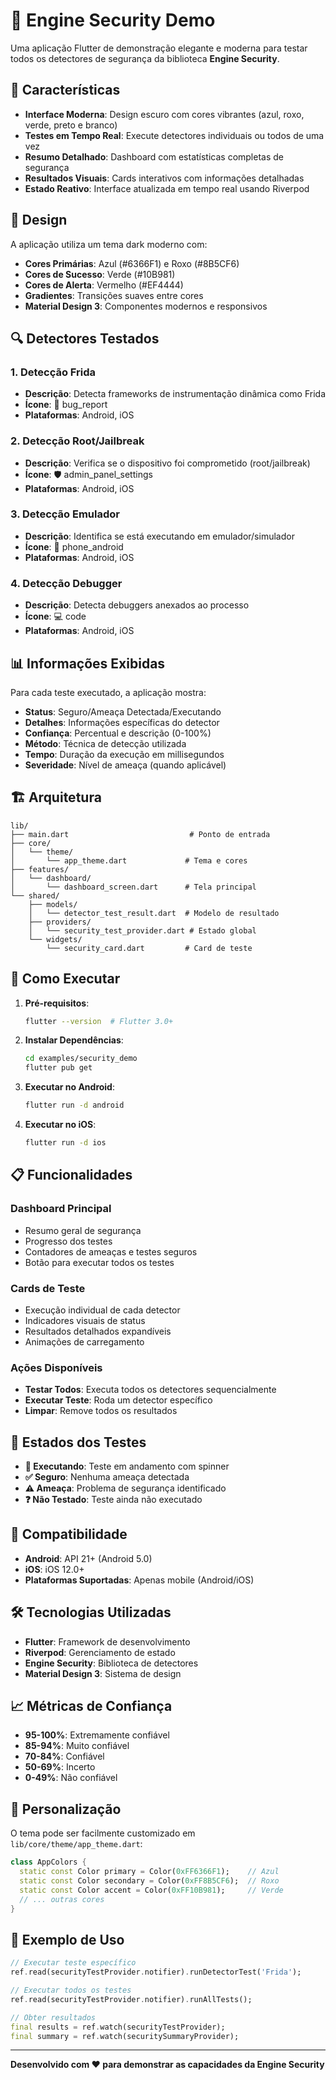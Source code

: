 # 🔐 Engine Security Demo

Uma aplicação Flutter de demonstração elegante e moderna para testar todos os detectores de segurança da biblioteca **Engine Security**.

## 📱 Características

- **Interface Moderna**: Design escuro com cores vibrantes (azul, roxo, verde, preto e branco)
- **Testes em Tempo Real**: Execute detectores individuais ou todos de uma vez
- **Resumo Detalhado**: Dashboard com estatísticas completas de segurança
- **Resultados Visuais**: Cards interativos com informações detalhadas
- **Estado Reativo**: Interface atualizada em tempo real usando Riverpod

## 🎨 Design

A aplicação utiliza um tema dark moderno com:
- **Cores Primárias**: Azul (#6366F1) e Roxo (#8B5CF6)
- **Cores de Sucesso**: Verde (#10B981)
- **Cores de Alerta**: Vermelho (#EF4444)
- **Gradientes**: Transições suaves entre cores
- **Material Design 3**: Componentes modernos e responsivos

## 🔍 Detectores Testados

### 1. Detecção Frida
- **Descrição**: Detecta frameworks de instrumentação dinâmica como Frida
- **Ícone**: 🐛 bug_report
- **Plataformas**: Android, iOS

### 2. Detecção Root/Jailbreak  
- **Descrição**: Verifica se o dispositivo foi comprometido (root/jailbreak)
- **Ícone**: 🛡️ admin_panel_settings
- **Plataformas**: Android, iOS

### 3. Detecção Emulador
- **Descrição**: Identifica se está executando em emulador/simulador
- **Ícone**: 📱 phone_android  
- **Plataformas**: Android, iOS

### 4. Detecção Debugger
- **Descrição**: Detecta debuggers anexados ao processo
- **Ícone**: 💻 code
- **Plataformas**: Android, iOS

## 📊 Informações Exibidas

Para cada teste executado, a aplicação mostra:

- **Status**: Seguro/Ameaça Detectada/Executando
- **Detalhes**: Informações específicas do detector
- **Confiança**: Percentual e descrição (0-100%)
- **Método**: Técnica de detecção utilizada
- **Tempo**: Duração da execução em millisegundos
- **Severidade**: Nível de ameaça (quando aplicável)

## 🏗️ Arquitetura

```
lib/
├── main.dart                           # Ponto de entrada
├── core/
│   └── theme/
│       └── app_theme.dart             # Tema e cores
├── features/
│   └── dashboard/
│       └── dashboard_screen.dart      # Tela principal
└── shared/
    ├── models/
    │   └── detector_test_result.dart  # Modelo de resultado
    ├── providers/
    │   └── security_test_provider.dart # Estado global
    └── widgets/
        └── security_card.dart         # Card de teste
```

## 🚀 Como Executar

1. **Pré-requisitos**:
   ```bash
   flutter --version  # Flutter 3.0+
   ```

2. **Instalar Dependências**:
   ```bash
   cd examples/security_demo
   flutter pub get
   ```

3. **Executar no Android**:
   ```bash
   flutter run -d android
   ```

4. **Executar no iOS**:
   ```bash
   flutter run -d ios
   ```

## 📋 Funcionalidades

### Dashboard Principal
- Resumo geral de segurança
- Progresso dos testes
- Contadores de ameaças e testes seguros
- Botão para executar todos os testes

### Cards de Teste
- Execução individual de cada detector
- Indicadores visuais de status
- Resultados detalhados expandíveis
- Animações de carregamento

### Ações Disponíveis
- **Testar Todos**: Executa todos os detectores sequencialmente
- **Executar Teste**: Roda um detector específico
- **Limpar**: Remove todos os resultados

## 🎯 Estados dos Testes

- **🔄 Executando**: Teste em andamento com spinner
- **✅ Seguro**: Nenhuma ameaça detectada
- **⚠️ Ameaça**: Problema de segurança identificado
- **❓ Não Testado**: Teste ainda não executado

## 📱 Compatibilidade

- **Android**: API 21+ (Android 5.0)
- **iOS**: iOS 12.0+
- **Plataformas Suportadas**: Apenas mobile (Android/iOS)

## 🛠️ Tecnologias Utilizadas

- **Flutter**: Framework de desenvolvimento
- **Riverpod**: Gerenciamento de estado
- **Engine Security**: Biblioteca de detectores
- **Material Design 3**: Sistema de design

## 📈 Métricas de Confiança

- **95-100%**: Extremamente confiável
- **85-94%**: Muito confiável  
- **70-84%**: Confiável
- **50-69%**: Incerto
- **0-49%**: Não confiável

## 🔧 Personalização

O tema pode ser facilmente customizado em `lib/core/theme/app_theme.dart`:

```dart
class AppColors {
  static const Color primary = Color(0xFF6366F1);    // Azul
  static const Color secondary = Color(0xFF8B5CF6);  // Roxo
  static const Color accent = Color(0xFF10B981);     // Verde
  // ... outras cores
}
```

## 📝 Exemplo de Uso

```dart
// Executar teste específico
ref.read(securityTestProvider.notifier).runDetectorTest('Frida');

// Executar todos os testes
ref.read(securityTestProvider.notifier).runAllTests();

// Obter resultados
final results = ref.watch(securityTestProvider);
final summary = ref.watch(securitySummaryProvider);
```

---

**Desenvolvido com ❤️ para demonstrar as capacidades da Engine Security**
